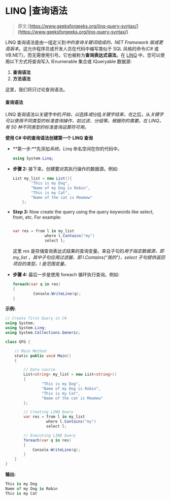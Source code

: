 # LINQ |查询语法

> 原文:[https://www.geeksforgeeks.org/linq-query-syntax/](https://www.geeksforgeeks.org/linq-query-syntax/)

LINQ 查询语法是由一组定义到*中的查询关键词组成的。NET Framework 版或更高版本*。这允许程序员或开发人员在代码中编写类似于 SQL 风格的命令(C# 或 VB.NET)，而无需使用引号。它也被称为**查询表达式语法**。在 [LINQ](https://www.geeksforgeeks.org/linq-language-integrated-query/) 中，您可以使用以下方式将查询写入 IEnumerable 集合或 IQueryable 数据源:

1.  **查询语法**
2.  **方法语法**

这里，我们将只讨论查询语法。

#### 查询语法

LINQ 查询语法以关键字中的*开始，以*选择*或*分组*关键字结束。在*之后，从*关键字可以使用不同类型的标准查询操作，如过滤、分组等。根据你的需要。在 LINQ，有 50 种不同类型的标准查询运算符可用。*

**使用 C# 中的查询语法创建第一个 LINQ 查询**

*   **第一步:**先添加*系统。Linq* 命名空间在你的代码中。

    ```cs
    using System.Linq;
    ```

*   **步骤 2:** 接下来，创建要对其执行操作的数据源。例如:

    ```cs
    List my_list = new List(){
            "This is my Dog",
            "Name of my Dog is Robin",
            "This is my Cat",
            "Name of the cat is Mewmew"
        };

    ```

*   **Step 3:** Now create the query using the query keywords like select, from, etc. For example:

    ```cs

    var res = from l in my_list
                  where l.Contains("my")
                  select l;

    ```

    这里 *res* 是存储查询表达式结果的查询变量。来自子句的*用于指定数据源，即 *my_list* ，其中子句应用过滤器，即 l.Contains(“我的”)，select 子句提供返回项目的类型。l 是范围变量。*

*   **步骤 4:** 最后一步是使用 foreach 循环执行查询。例如:

    ```cs
    foreach(var q in res)
    {
             Console.WriteLine(q);
    }

    ```

**示例:**

```cs
// Create first Query in C#
using System;
using System.Linq;
using System.Collections.Generic;

class GFG {

    // Main Method
    static public void Main()
    {

        // Data source
        List<string> my_list = new List<string>() 
        {
                "This is my Dog",
                "Name of my Dog is Robin",
                "This is my Cat",
                "Name of the cat is Mewmew"
        };

        // Creating LINQ Query
        var res = from l in my_list
                  where l.Contains("my")
                  select l;

        // Executing LINQ Query
        foreach(var q in res)
        {
            Console.WriteLine(q);
        }
    }
}
```

**输出:**

```cs
This is my Dog
Name of my Dog is Robin
This is my Cat

```